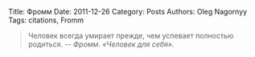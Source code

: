 Title: Фромм
Date: 2011-12-26
Category: Posts
Authors: Oleg Nagornyy
Tags: citations, Fromm

>Человек всегда умирает прежде, чем успевает полностью родиться.
> -- <cite>Фромм. «Человек для себя».</cite>